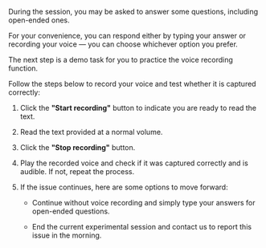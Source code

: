 During the session, you may be asked to answer some questions, including open-ended ones. 

For your convenience, you can respond either by typing your answer or recording your voice — you can choose whichever option you prefer.

The next step is a demo task for you to practice the voice recording function.

Follow the steps below to record your voice and test whether it is captured correctly:

1. Click the **"Start recording"** button to indicate you are ready to read the text.

2. Read the text provided at a normal volume.

3. Click the **"Stop recording"** button.

4. Play the recorded voice and check if it was captured correctly and is audible. If not, repeat the process.

5. If the issue continues, here are some options to move forward:

   - Continue without voice recording and simply type your answers for open-ended questions.

   - End the current experimental session and contact us to report this issue in the morning.
